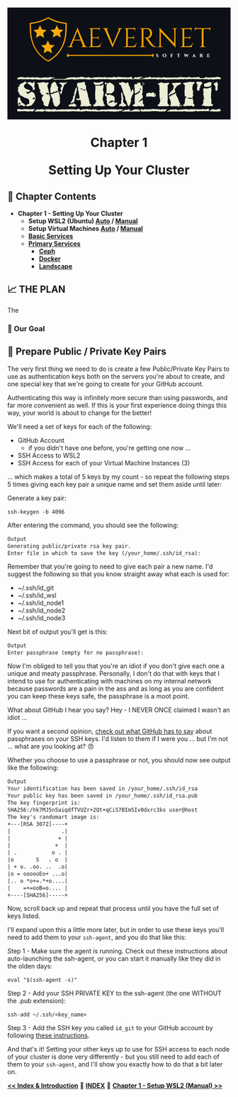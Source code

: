 <h1 align="center">
<img src="https://raw.githubusercontent.com/Ragdata/Ragdata/master/images/logo/banner/SK2-800x400.png" alt="Aevernet">

Chapter 1

Setting Up Your Cluster
</h1>

## 📖 Chapter Contents

- **Chapter 1 - Setting Up Your Cluster**
  - **Setup WSL2 (Ubuntu) [Auto](1-vm-init-auto.md) / [Manual](1-wsl-init.md)**
  - **Setup Virtual Machines [Auto](1-vm-init-auto.md) / [Manual](1-vm-init.md)**
  - [**Basic Services**](1-basic-services.md)
  - [**Primary Services**](1-primary-services.md)
    - [**Ceph**](pkgs/ceph.md)
    - [**Docker**](pkgs/docker.md)
    - [**Landscape**](pkgs/landscape.md)

## 📈 THE PLAN

The

### 🥇 Our Goal

## 🔑 Prepare Public / Private Key Pairs

The very first thing we need to do is create a few Public/Private Key Pairs to use as authentication keys both on the servers you're about to create, and one special key that we're going to create for your GitHub account.

Authenticating this way is infinitely more secure than using passwords, and far more convenient as well.  If this is your first experience doing things this way, your world is about to change for the better!

We'll need a set of keys for each of the following:

- GitHub Account
    - if you didn't have one before, you're getting one now ...
- SSH Access to WSL2
- SSH Access for each of your Virtual Machine Instances (3)

... which makes a total of 5 keys by my count - so repeat the following steps 5 times giving each key pair a unique name and set them aside until later:

Generate a key pair:

```shell
ssh-keygen -b 4096
```

After entering the command, you should see the following:

```shell
Output
Generating public/private rsa key pair.
Enter file in which to save the key (/your_home/.ssh/id_rsa):
```

Remember that you're going to need to give each pair a new name.  I'd suggest the following so that you know straight away what each is used for:

- ~/.ssh/id_git
- ~/.ssh/id_wsl
- ~/.ssh/id_node1
- ~/.ssh/id_node2
- ~/.ssh/id_node3

Next bit of output you'll get is this:

```shell
Output
Enter passphrase (empty for no passphrase):
```

Now I'm obliged to tell you that you're an idiot if you don't give each one a unique and meaty passphrase.  Personally, I don't do that with keys that I intend to use for authenticating with machines on my internal network because passwords are a pain in the ass and as long as you are confident you can keep these keys safe, the passphrase is a moot point.

What about GitHub I hear you say?  Hey - I NEVER ONCE claimed I wasn't an idiot ...

If you want a second opinion, [check out what GitHub has to say](https://docs.github.com/en/authentication/connecting-to-github-with-ssh/generating-a-new-ssh-key-and-adding-it-to-the-ssh-agent) about passphrases on your SSH keys.  I'd listen to them if I were you ... but I'm not ... what are you looking at? 😠

Whether you choose to use a passphrase or not, you should now see output like the following:

```shell
Output
Your identification has been saved in /your_home/.ssh/id_rsa
Your public key has been saved in /your_home/.ssh/id_rsa.pub
The key fingerprint is:
SHA256:/hk7MJ5n5aiqdfTVUZr+2Qt+qCiS7BIm5Iv0dxrc3ks user@host
The key's randomart image is:
+---[RSA 3072]----+
|                .|
|               + |
|              +  |
| .           o . |
|o       S   . o  |
| + o. .oo. ..  .o|
|o = oooooEo+ ...o|
|.. o *o+=.*+o....|
|    =+=ooB=o.... |
+----[SHA256]-----+
```

Now, scroll back up and repeat that process until you have the full set of keys listed.

I'll expand upon this a little more later, but in order to use these keys you'll need to add them to your `ssh-agent`, and you do that like this:

Step 1 - Make sure the agent is running.  Check out these instructions about auto-launching the ssh-agent, or you can start it manually like they did in the olden days:

```shell
eval "$(ssh-agent -s)"
```

Step 2 - Add your SSH PRIVATE KEY to the ssh-agent (the one WITHOUT the .pub extension):

```shell
ssh-add ~/.ssh/<key_name>
```

Step 3 - Add the SSH key you called `id_git` to your GitHub account by following [these instructions](https://docs.github.com/en/authentication/connecting-to-github-with-ssh/adding-a-new-ssh-key-to-your-github-account).

And that's it!  Setting your other keys up to use for SSH access to each node of your cluster is done very differently - but you still need to add each of them to your `ssh-agent`, and I'll show you exactly how to do that a bit later on.


[**<< Index & Introduction**](0-Index.md)  🔸  [**INDEX**](0-Index.md)  🔸  [**Chapter 1 - Setup WSL2 (Manual) >>**](1-wsl-init.md)

